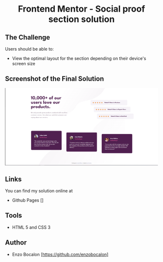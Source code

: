 <h1 align="center">Frontend Mentor - Social proof section solution</h1>

## The Challenge
Users should be able to:

- View the optimal layout for the section depending on their device's screen size

## Screenshot of the Final Solution

<img src="./images/finalsolution.png">

## Links

You can find my solution online at

- Github Pages []

## Tools

- HTML 5 and CSS 3

## Author

- Enzo Bocalon [https://github.com/enzobocalon]



